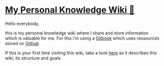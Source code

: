 # [My Personal Knowledge Wiki 🌿](https://app.gitbook.com/@m-esser/s/wiki/)

Hello everybody,

this is my personal knowledge wiki where I share and store information which is valuable for me. For this i'm using a [Gitbook](https://app.gitbook.com/@m-esser/s/wiki/) which uses ressources stored on [Github](https://github.com/m-p-esser/knowledge)

If this is your first time visiting this wiki, take a look [here](meta/meta.md) as it describes this wiki, its structure and goals.